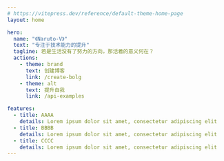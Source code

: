 ```yaml
---
# https://vitepress.dev/reference/default-theme-home-page
layout: home

hero:
  name: "《Naruto-V》"
  text: "专注于技术能力的提升"
  tagline: 若是生活没有了努力的方向，那活着的意义何在？
  actions:
    - theme: brand
      text: 创建博客
      link: /create-bolg
    - theme: alt
      text: 提升自我
      link: /api-examples

features:
  - title: AAAA
    details: Lorem ipsum dolor sit amet, consectetur adipiscing elit
  - title: BBBB
    details: Lorem ipsum dolor sit amet, consectetur adipiscing elit
  - title: CCCC
    details: Lorem ipsum dolor sit amet, consectetur adipiscing elit
---
```


